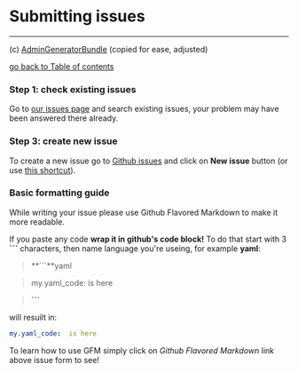 # Submitting issues
---------------------------------------
(c) [AdminGeneratorBundle](https://github.com/symfony2admingenerator/AdmingeneratorGeneratorBundle/blob/master/src/Resources/doc/support-and-contribution/submitting-issues.md) (copied for ease, adjusted)

[go back to Table of contents][back-to-index]

[back-to-index]: https://github.com/symfony2admingenerator/AdmingeneratorGeneratorBundle/blob/master/src/Resources/doc/documentation.md#2-support-and-contribution

### Step 1: check existing issues

Go to [our issues page][docs-issues] and search existing issues, your problem may have been answered there already.

[docs-issues]: https://github.com/bobvandevijver/latex-bundle/issues

### Step 3: create new issue

To create a new issue go to [Github issues][docs-issues] and click on **New issue** button (or use [this shortcut][docs-new-issue]).

[docs-markdown]: http://github.github.com/github-flavored-markdown/
[docs-new-issue]: https://github.com/bobvandevijver/latex-bundle/issues/new

### Basic formatting guide

While writing your issue please use Github Flavored Markdown to make it more readable.

If you paste any code **wrap it in github's code block!** To do that start with 3 **```** characters, then name language you're useing, for example **yaml**:

> **```**yaml

> my.yaml_code:  is here

> **```**

will resuilt in:
```yaml
my.yaml_code:  is here
```

To learn how to use GFM simply click on *Github Flavored Markdown* link above issue form to see!
